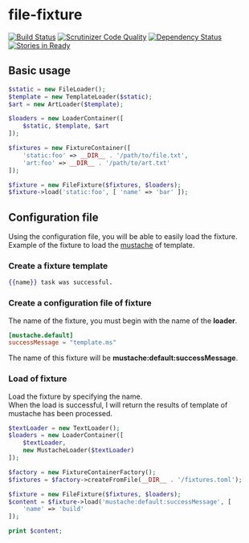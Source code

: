 file-fixture
==================================

[![Build Status](https://travis-ci.org/holyshared/file-fixture.svg?branch=master)](https://travis-ci.org/holyshared/file-fixture)
[![Scrutinizer Code Quality](https://scrutinizer-ci.com/g/holyshared/file-fixture/badges/quality-score.png?b=master)](https://scrutinizer-ci.com/g/holyshared/file-fixture/?branch=master)
[![Dependency Status](https://www.versioneye.com/user/projects/552efada10e7149066000804/badge.svg?style=flat)](https://www.versioneye.com/user/projects/552efada10e7149066000804)
[![Stories in Ready](https://badge.waffle.io/holyshared/file-fixture.png?label=ready&title=Ready)](https://waffle.io/holyshared/file-fixture)


Basic usage
----------------------------------

```php
$static = new FileLoader();
$template = new TemplateLoader($static);
$art = new ArtLoader($template);

$loaders = new LoaderContainer([
    $static, $template, $art
]);

$fixtures = new FixtureContainer([
    'static:foo' => __DIR__ . '/path/to/file.txt',
    'art:foo' => __DIR__ . '/path/to/art.txt'
]);

$fixture = new FileFixture($fixtures, $loaders);
$fixture->load('static:foo', [ 'name' => 'bar' ]);
```

Configuration file
----------------------------------

Using the configuration file, you will be able to easily load the fixture.  
Example of the fixture to load the [mustache](https://github.com/bobthecow/mustache.php) of template.

### Create a fixture template

```mustache
{{name}} task was successful.
```

### Create a configuration file of fixture

The name of the fixture, you must begin with the name of the **loader**.  

```toml
[mustache.default]
successMessage = "template.ms"
```

The name of this fixture will be **mustache:default:successMessage**.

### Load of fixture

Load the fixture by specifying the name.  
When the load is successful, I will return the results of template of mustache has been processed.  

```php
$textLoader = new TextLoader();
$loaders = new LoaderContainer([
    $textLoader,
    new MustacheLoader($textLoader)
]);

$factory = new FixtureContainerFactory();
$fixtures = $factory->createFromFile(__DIR__ . '/fixtures.toml');

$fixture = new FileFixture($fixtures, $loaders);
$content = $fixture->load('mustache:default:successMessage', [
    'name' => 'build'
]);

print $content;
```
